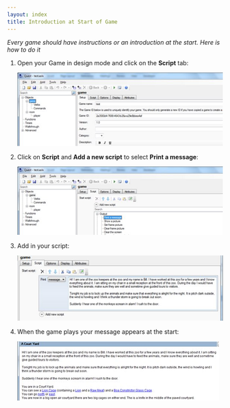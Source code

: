 ```yaml
---
layout: index
title: Introduction at Start of Game
---
```


*Every game should have instructions or an introduction at the start. Here is how to do it*

1. Open your Game in design mode and click on the **Script** tab:

	![](Hsintroduction1.jpg)

2. Click on **Script** and **Add a new script** to select **Print a message**:

	![](Hsintroduction2.jpg)

3. Add in your script:

	![](Hsintroduction3.jpg)

4. When the game plays your message appears at the start:

	![](Hsintroduction4.jpg)
